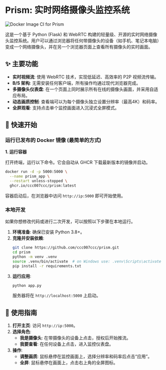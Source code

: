 # Prism: 实时网络摄像头监控系统

![Docker Image CI for Prism](https://github.com/ccc007ccc/prism/actions/workflows/docker-publish.yml/badge.svg)

这是一个基于 Python (Flask) 和 WebRTC 构建的轻量级、开源的实时网络摄像头监控系统。用户可以通过浏览器将任何带摄像头的设备（如手机、笔记本电脑）变成一个网络摄像头，并在另一个浏览器页面上查看所有摄像头的实时画面。

## ✨ 主要功能

- **实时视频流**: 使用 WebRTC 技术，实现低延迟、高效率的 P2P 视频流传输。
- **B/S 架构**: 无需安装任何客户端，所有操作均通过现代浏览器完成。
- **多摄像头仪表盘**: 在一个页面上同时展示所有在线的摄像头画面，并采用自适应布局。
- **动态画质控制**: 查看端可以为每个摄像头独立设置分辨率（最高4K）和码率。
- **全屏观看**: 支持点击单个监控画面进入沉浸式全屏模式。


## 🚀 快速开始

### 运行已发布的 Docker 镜像 (最简单的方式)

**1. 运行容器**

打开终端，运行以下命令。它会自动从 GHCR 下载最新版本的镜像并启动。

```bash
docker run -d -p 5000:5000 \
  --name prism_app \
  --restart unless-stopped \
  ghcr.io/ccc007ccc/prism:latest
````

容器启动后，在浏览器中访问 `http://ip:5000` 即可开始使用。

### 本地开发

如果你想修改代码或进行二次开发，可以按照以下步骤在本地运行。

1.  **环境准备**: 确保已安装 Python 3.8+。
2.  **克隆并安装依赖**:
    ```bash
    git clone https://github.com/ccc007ccc/prism.git
    cd prism
    python -m venv .venv
    source .venv/bin/activate  # on Windows use: .venv\Scripts\activate
    pip install -r requirements.txt
    ```
3.  **运行应用**:
    ```bash
    python app.py
    ```
    服务器将在 `http://localhost:5000` 上启动。

## 📖 使用指南

1.  **打开主页**: 访问 `http://ip:5000`。
2.  **选择角色**:
      - **我是摄像头**: 在带摄像头的设备上点击，授权后开始推流。
      - **我要查看**: 在任何设备上点击，进入监控仪表盘。
3.  **操作**:
      - **调整画质**: 鼠标悬停在监控画面上，选择分辨率和码率后点击“应用”。
      - **全屏**: 鼠标悬停在画面上，点击右上角的全屏图标。
